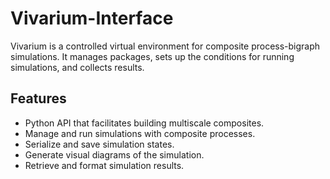 # Vivarium-Interface

Vivarium is a controlled virtual environment for composite process-bigraph simulations. 
It manages packages, sets up the conditions for running simulations, and collects results.

## Features

- Python API that facilitates building multiscale composites.
- Manage and run simulations with composite processes.
- Serialize and save simulation states.
- Generate visual diagrams of the simulation.
- Retrieve and format simulation results.
